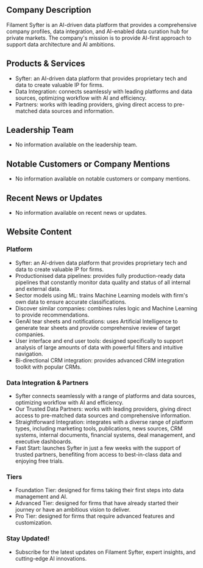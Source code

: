 ## Company Description
Filament Syfter is an AI-driven data platform that provides a comprehensive company profiles, data integration, and AI-enabled data curation hub for private markets. The company's mission is to provide AI-first approach to support data architecture and AI ambitions.

## Products & Services
* Syfter: an AI-driven data platform that provides proprietary tech and data to create valuable IP for firms.
* Data Integration: connects seamlessly with leading platforms and data sources, optimizing workflow with AI and efficiency.
* Partners: works with leading providers, giving direct access to pre-matched data sources and information.

## Leadership Team
* No information available on the leadership team.

## Notable Customers or Company Mentions
* No information available on notable customers or company mentions.

## Recent News or Updates
* No information available on recent news or updates.

## Website Content
### Platform
* Syfter: an AI-driven data platform that provides proprietary tech and data to create valuable IP for firms.
* Productionised data pipelines: provides fully production-ready data pipelines that constantly monitor data quality and status of all internal and external data.
* Sector models using ML: trains Machine Learning models with firm's own data to ensure accurate classifications.
* Discover similar companies: combines rules logic and Machine Learning to provide recommendations.
* GenAI tear sheets and notifications: uses Artificial Intelligence to generate tear sheets and provide comprehensive review of target companies.
* User interface and end user tools: designed specifically to support analysis of large amounts of data with powerful filters and intuitive navigation.
* Bi-directional CRM integration: provides advanced CRM integration toolkit with popular CRMs.

### Data Integration & Partners
* Syfter connects seamlessly with a range of platforms and data sources, optimizing workflow with AI and efficiency.
* Our Trusted Data Partners: works with leading providers, giving direct access to pre-matched data sources and comprehensive information.
* Straightforward Integration: integrates with a diverse range of platform types, including marketing tools, publications, news sources, CRM systems, internal documents, financial systems, deal management, and executive dashboards.
* Fast Start: launches Syfter in just a few weeks with the support of trusted partners, benefiting from access to best-in-class data and enjoying free trials.

### Tiers
* Foundation Tier: designed for firms taking their first steps into data management and AI.
* Advanced Tier: designed for firms that have already started their journey or have an ambitious vision to deliver.
* Pro Tier: designed for firms that require advanced features and customization.

### Stay Updated!
* Subscribe for the latest updates on Filament Syfter, expert insights, and cutting-edge AI innovations.